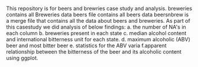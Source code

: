 This repository is for beers and brewries case study and analysis.
breweries contains all Breweries data
beers file contains all beers data 
beersnbrew is a merge file that contains all the data about beers and breweries.
As part of this casestudy we did analysis of below findings:
a. the number of NA's in each column
b. breweries present in each state
c. median alcohol content and international bitterness unit for each state.
d. maximum alcoholic (ABV) beer and most bitter beer
e. statistics for the ABV varia
f.apparent relationship between the bitterness of the beer and its alcoholic content using ggplot.
